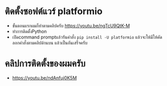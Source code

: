# ติดตั้งซอฟต์แวร์ platformio
- ขั้นตอนแรกผมก็ทำตามคลิปครับ https://youtu.be/ngTcU9QtK-M
- ทำการติดตั้งPython
- เปิดcommand promptแล้วรันคำสั่ง `pip install -U platformio` แล้วจะให้มีให้คัดลอกคำสั่งตามคลิปด้านบน แล้วเป็นอันเสร็จครับ
# คลิปการติดตั้งของผมครับ
- https://youtu.be/ndAnfuj0K5M

